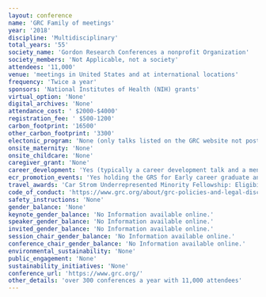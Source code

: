 ```yaml
---
layout: conference 
name: 'GRC Family of meetings'
year: '2018'
discipline: 'Multidisciplinary'
total_years: '55'
society_name: 'Gordon Research Conferences a nonprofit Organization'
society_members: 'Not Applicable, not a society'
attendees: '11,000'
venue: 'meetings in United States and at international locations'
frequency: 'Twice a year'
sponsors: 'National Institutes of Health (NIH) grants'
virtual_option: 'None'
digital_archives: 'None'
attendance_cost: ' $2000-$4000'
registration_fee: ' $500-1200'
carbon_footprint: '16500'
other_carbon_footprint: '3300'
electonic_program: 'None (only talks listed on the GRC website not poster abstracts)'
onsite_maternity: 'None'
onsite_childcare: 'None'
caregiver_grant: 'None'
career_development: 'Yes (typically a career development talk and a mentorship talk)'
ecr_promotion_events: 'Yes holding the GRS for Early career graduate and postdoctral trainees: meeting for trainees the day before GRS'
travel_awards: 'Car Strom Underrepresented Minority Fellowship: Eligibility: must be:     Graduate student, postdoc, faculty or research scientist     Hispanic or Latino, American Indian or Alaska Native, Black or African American, Native Hawaiian or Other Pacific Islander     U.S. Citizen or permanent resident with a Green Card     Currently working at a U.S. institution     Is attending a GRC for the first time'
code_of_conduct: 'https://www.grc.org/about/grc-policies-and-legal-disclaimers/'
safety_instructions: 'None'
gender_balance: 'None'
keynote_gender_balance: 'No Information available online.'
speaker_gender_balance: 'No Information available online.'
invited_gender_balance: 'No Information available online.'
session_chair_gender_balance: 'No Information available online.'
conference_chair_gender_balance: 'No Information available online.'
environmental_sustainability: 'None'
public_engagement: 'None'
sustainability_initiatives: 'None'
conference_url: 'https://www.grc.org/'
other_details: 'over 300 conferences a year with 11,000 attendees'
---
```

